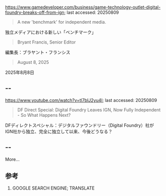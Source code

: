 https://www.gamedeveloper.com/business/game-technology-outlet-digital-foundry-breaks-off-from-ign; last accessed: 20250809

> A new 'benchmark' for independent media.

独立メディアにおける新しい「ベンチマーク」

> Bryant Francis, Senior Editor

編集長：ブラヤント・フランシス

> August 8, 2025

2025年8月8日

## --

https://www.youtube.com/watch?v=tl7bIJ2yu4I; last accessed: 20250809

> DF Direct Special: Digital Foundry Leaves IGN, Now Fully Independent - So What Happens Next?

DFディレクトスペシャル：デジタルファウンドリー（Digital Foundry）社がIGN社から独立、完全に独立して以来、今後どうなる？

## --

More...

## 参考

1) GOOGLE SEARCH ENGINE; TRANSLATE
